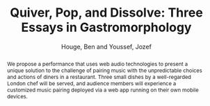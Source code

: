 --- 
title: "Quiver, Pop, and Dissolve: Three Essays in Gastromorphology" 
abstract: "We propose a performance that uses web audio technologies to present a unique solution to the challenge of pairing music with the unpredictable choices and actions of diners in a restaurant. Three small dishes by a well-regarded London chef will be served, and audience members will experience a customized music pairing deployed via a web app running on their own mobile devices." 
address: "London" 
author: "Houge, Ben and Youssef, Jozef"
webAuthor: "Ben Houge, Jozef Youssef" 
booktitle: "Proceedings of the International Web Audio Conference" 
editor: "Thalmann, Florian and Ewert, Sebastian" 
month: "Proceedings of the International Web Audio Conference"
pages: "" 
publisher: "Queen Mary University of London" 
series: "WAC '17"
track: "Performance"  
year: "2017" 
id: "2017_EA_47" 
tags: year2017
media: undefined 
pdflink: undefined
ISSN: 2663-5844
---